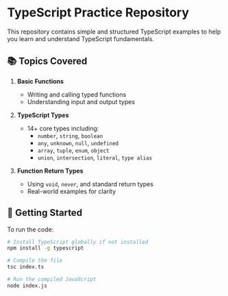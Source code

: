 # TypeScript Practice Repository

This repository contains simple and structured TypeScript examples to help you learn and understand TypeScript fundamentals.

## 📚 Topics Covered

1. **Basic Functions**

   - Writing and calling typed functions
   - Understanding input and output types

2. **TypeScript Types**

   - 14+ core types including:
     - `number`, `string`, `boolean`
     - `any`, `unknown`, `null`, `undefined`
     - `array`, `tuple`, `enum`, `object`
     - `union`, `intersection`, `literal`, `type alias`

3. **Function Return Types**
   - Using `void`, `never`, and standard return types
   - Real-world examples for clarity

## 🚀 Getting Started

To run the code:

```bash
# Install TypeScript globally if not installed
npm install -g typescript

# Compile the file
tsc index.ts

# Run the compiled JavaScript
node index.js
```
